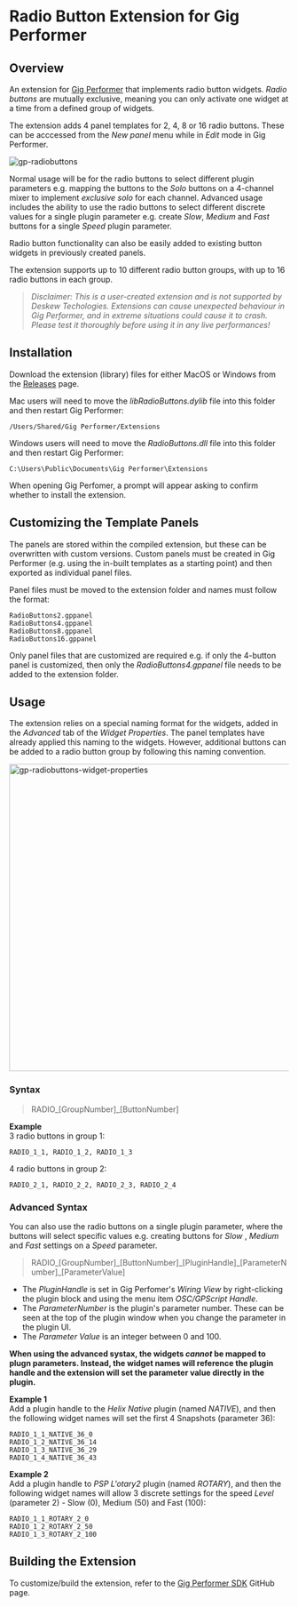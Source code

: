 # Radio Button Extension for Gig Performer

## Overview
An extension for [Gig Performer](https://gigperformer.com) that implements radio button widgets. _Radio buttons_ are mutually exclusive, meaning you can only activate one widget at a time from a defined group of widgets.

The extension adds 4 panel templates for 2, 4, 8 or 16 radio buttons. These can be acccessed from the _New panel_ menu while in _Edit_ mode in Gig Performer.

![gp-radiobuttons](https://user-images.githubusercontent.com/107261652/173212168-8d1d10c9-0a50-45f5-a2c8-b1b6c1183666.gif)

Normal usage will be for the radio buttons to select different plugin parameters e.g. mapping the buttons to the _Solo_ buttons on a 4-channel mixer to implement _exclusive solo_ for each channel. Advanced usage includes the ability to use the radio buttons to select different discrete values for a single plugin parameter e.g. create _Slow_, _Medium_ and _Fast_ buttons for a single _Speed_ plugin parameter.

Radio button functionality can also be easily added to existing button widgets in previously created panels.

The extension supports up to 10 different radio button groups, with up to 16 radio buttons in each group.

> _Disclaimer: This is a user-created extension and is not supported by Deskew Techologies. Extensions can cause unexpected behaviour in Gig Performer, and in extreme situations could cause it to crash. Please test it thoroughly before using it in any live performances!_

## Installation

Download the extension (library) files for either MacOS or Windows from the [Releases](https://github.com/gp-rank13/gp-radiobuttons/releases) page.  

Mac users will need to move the _libRadioButtons.dylib_ file into this folder and then restart Gig Performer:
```
/Users/Shared/Gig Performer/Extensions
```
Windows users will need to move the _RadioButtons.dll_ file into this folder and then restart Gig Performer:
```
C:\Users\Public\Documents\Gig Performer\Extensions
```
When opening Gig Perfomer, a prompt will appear asking to confirm whether to install the extension.

## Customizing the Template Panels

The panels are stored within the compiled extension, but these can be overwritten with custom versions. Custom panels must be created in Gig Performer (e.g. using the in-built templates as a starting point) and then exported as individual panel files.  

Panel files must be moved to the extension folder and names must follow the format:
```
RadioButtons2.gppanel
RadioButtons4.gppanel
RadioButtons8.gppanel
RadioButtons16.gppanel
```
Only panel files that are customized are required e.g. if only the 4-button panel is customized, then only the _RadioButtons4.gppanel_ file needs to be added to the extension folder.

## Usage

The extension relies on a special naming format for the widgets, added in the _Advanced_ tab of the _Widget Properties_. The panel templates have already applied this naming to the widgets. However, additional buttons can be added to a radio button group by following this naming convention.

<img width="553" alt="gp-radiobuttons-widget-properties" src="https://user-images.githubusercontent.com/107261652/173212382-7e43735e-c3f1-4c4a-b2f0-9108003ed884.png">

<br />

### Syntax

> RADIO\_[GroupNumber]\_[ButtonNumber]

__Example__  
3 radio buttons in group 1:
```
RADIO_1_1, RADIO_1_2, RADIO_1_3
```
4 radio buttons in group 2:
```
RADIO_2_1, RADIO_2_2, RADIO_2_3, RADIO_2_4
```
### Advanced Syntax

You can also use the radio buttons on a single plugin parameter, where the buttons will select specific values e.g. creating buttons for _Slow_ , _Medium_ and _Fast_ settings on a _Speed_ parameter.

> RADIO\_[GroupNumber]\_[ButtonNumber]\_[PluginHandle]\_[ParameterNumber]\_[ParameterValue]

- The _PluginHandle_ is set in Gig Perfomer's _Wiring View_ by right-clicking the plugin block and using the menu item _OSC/GPScript Handle_.   
- The _ParameterNumber_ is the plugin's parameter number. These can be seen at the top of the plugin window when you change the parameter in the plugin UI. 
- The _Parameter Value_ is an integer between 0 and 100.  
 

__When using the advanced systax, the widgets *cannot* be mapped to plugn parameters. Instead, the widget names will reference the plugin handle and the extension will set the parameter value directly in the plugin.__

__Example 1__  
Add a plugin handle to the _Helix Native_ plugin (named _NATIVE_), and then the following widget names will set the first 4 Snapshots (parameter 36):
```
RADIO_1_1_NATIVE_36_0
RADIO_1_2_NATIVE_36_14
RADIO_1_3_NATIVE_36_29
RADIO_1_4_NATIVE_36_43
```

__Example 2__  
Add a plugin handle to _PSP L'otary2_ plugin (named _ROTARY_), and then the following widget names will allow 3 discrete settings for the speed _Level_ (parameter 2) - Slow (0), Medium (50) and Fast (100): 
```
RADIO_1_1_ROTARY_2_0
RADIO_1_2_ROTARY_2_50
RADIO_1_3_ROTARY_2_100
```

## Building the Extension

To customize/build the extension, refer to the [Gig Performer SDK](https://github.com/gigperformer/gp-sdk) GitHub page.

